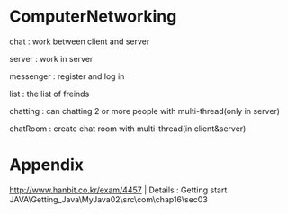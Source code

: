 # ComputerNetworking

chat : work between client and server

server : work in server

messenger : register and log in

list : the list of freinds

chatting : can chatting 2 or more people with multi-thread(only in server)

chatRoom : create chat room with multi-thread(in client&server)


# Appendix
http://www.hanbit.co.kr/exam/4457  |  Details : Getting start JAVA\Getting_Java\MyJava02\src\com\chap16\sec03

